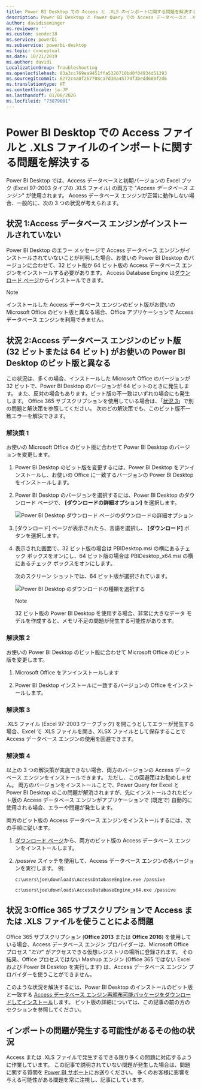 ```yaml
---
title: Power BI Desktop での Access と .XLS のインポートに関する問題を解決する
description: Power BI Desktop と Power Query での Access データベースと .XLS スプレッドシートのインポート問題を解決する
author: davidiseminger
ms.reviewer: ''
ms.custom: seodec18
ms.service: powerbi
ms.subservice: powerbi-desktop
ms.topic: conceptual
ms.date: 10/21/2019
ms.author: davidi
LocalizationGroup: Troubleshooting
ms.openlocfilehash: 83a3cc769ea9451ffa5320710bd0f04934d51393
ms.sourcegitcommit: 6272c4a0f267708ca7d38a45774f3bedd680f2d6
ms.translationtype: HT
ms.contentlocale: ja-JP
ms.lasthandoff: 01/06/2020
ms.locfileid: "73879001"
---
```

# <a name="resolve-issues-importing-access-and-xls-files-in-power-bi-desktop"></a>Power BI Desktop での Access ファイルと .XLS ファイルのインポートに関する問題を解決する

Power BI Desktop では、Access データベースと初期バージョンの Excel ブック (Excel 97-2003 タイプの .XLS ファイル) の両方で "*Access データベース エンジン*" が使用されます。 Access データベース エンジンが正常に動作しない場合、一般的に、次の 3 つの状況が考えられます。

## <a name="situation-1-no-access-database-engine-is-installed"></a>状況 1:Access データベース エンジンがインストールされていない

Power BI Desktop のエラー メッセージで Access データベース エンジンがインストールされていないことが判明した場合、お使いの Power BI Desktop のバージョンに合わせて、32 ビット版か 64 ビット版の Access データベース エンジンをインストールする必要があります。 Access Database Engine は[ダウンロード ページ](https://www.microsoft.com/download/details.aspx?id=13255)からインストールできます。

>[!NOTE]
>インストールした Access データベース エンジンのビット版がお使いの Microsoft Office のビット版と異なる場合、Office アプリケーションで Access データベース エンジンを利用できません。

## <a name="situation-2-the-access-database-engine-bit-version-32-bit-or-64-bit-is-different-from-your-power-bi-desktop-bit-version"></a>状況 2:Access データベース エンジンのビット版 (32 ビットまたは 64 ビット) がお使いの Power BI Desktop のビット版と異なる

この状況は、多くの場合、インストールした Microsoft Office のバージョンが 32 ビットで、Power BI Desktop のバージョンが 64 ビットのときに発生します。 また、反対の場合もあります。ビット版の不一致はいずれの場合にも発生します。 Office 365 サブスクリプションを使用している場合は、「[状況 3](#situation-3-trouble-using-access-or-xls-files-with-an-office-365-subscription)」で別の問題と解決策を参照してください。 次のどの解決策でも、このビット版不一致エラーを解決できます。

### <a name="solution-1"></a>解決策 1

お使いの Microsoft Office のビット版に合わせて Power BI Desktop のバージョンを変更します。 

1. Power BI Desktop のビット版を変更するには、Power BI Desktop をアンインストールし、お使いの Office に一致するバージョンの Power BI Desktop をインストールします。 

1. Power BI Desktop のバージョンを選択するには、Power BI Desktop のダウンロード ページで、 **[ダウンロードの詳細オプション]** を選択します。
   
   ![Power BI Desktop ダウンロード ページのダウンロードの詳細オプション](media/desktop-access-database-errors/desktop-access-errors-1.png)
   
1. [ダウンロード] ページが表示されたら、言語を選択し、 **[ダウンロード]** ボタンを選択します。 
 
1. 表示された画面で、32 ビット版の場合は PBIDesktop.msi の横にあるチェック ボックスをオンにし、64 ビット版の場合は PBIDesktop_x64.msi の横にあるチェック ボックスをオンにします。 

   次のスクリーン ショットでは、64 ビット版が選択されています。
   
   ![Power BI Desktop のダウンロードの種類を選択する](media/desktop-access-database-errors/desktop-access-errors-2.png)
   
   >[!NOTE]
   >32 ビット版の Power BI Desktop を使用する場合、非常に大きなデータ モデルを作成すると、メモリ不足の問題が発生する可能性があります。

### <a name="solution-2"></a>解決策 2

お使いの Power BI Desktop のビット版に合わせて Microsoft Office のビット版を変更します。

1. Microsoft Office をアンインストールします

2. Power BI Desktop インストールに一致するバージョンの Office をインストールします。

### <a name="solution-3"></a>解決策 3

.XLS ファイル (Excel 97-2003 ワークブック) を開こうとしてエラーが発生する場合、Excel で .XLS ファイルを開き、XLSX ファイルとして保存することで Access データベース エンジンの使用を回避できます。

### <a name="solution-4"></a>解決策 4

以上の 3 つの解決策が実施できない場合、両方のバージョンの Access データベース エンジンをインストールできます。 ただし、この回避策はお勧めしません。 両方のバージョンをインストールことで、Power Query for Excel と Power BI Desktop のこの問題が解消されますが、先にインストールされたビット版の Access データベース エンジンがアプリケーションで (既定で) 自動的に使用される場合、エラーや問題が発生します。 

両方のビット版の Access データベース エンジンをインストールするには、次の手順に従います。

1. [ダウンロード ページ](https://www.microsoft.com/download/details.aspx?id=13255)から、両方のビット版の Access データベース エンジンをインストールします。 

1. */passive* スイッチを使用して、Access データベース エンジンの各バージョンを実行します。 例:
   
       c:\users\joe\downloads\AccessDatabaseEngine.exe /passive
   
       c:\users\joe\downloads\AccessDatabaseEngine_x64.exe /passive

## <a name="situation-3-trouble-using-access-or-xls-files-with-an-office-365-subscription"></a>状況 3:Office 365 サブスクリプションで Access または .XLS ファイルを使うことによる問題

Office 365 サブスクリプション (**Office 2013** または **Office 2016**) を使用している場合、Access データベース エンジン プロバイダーは、Microsoft Office プロセス "*だけ*" がアクセスできる仮想レジストリの場所に登録されます。 その結果、Office プロセスではない Mashup エンジン (Office 365 ではない Excel および Power BI Desktop を実行します) は、Access データベース エンジン プロバイダーを使うことができません。

このような状況を解決するには、Power BI Desktop のインストールのビット版と一致する [Access データベース エンジン再頒布可能パッケージをダウンロードしてインストール](https://www.microsoft.com/download/details.aspx?id=13255)します。 ビット版の詳細については、この記事の前の方のセクションを参照してください。

## <a name="other-situations-that-can-cause-import-issues"></a>インポートの問題が発生する可能性があるその他の状況

Access または .XLS ファイルで発生するできる限り多くの問題に対応するように作業しています。 この記事で説明されていない問題が発生した場合は、問題に関する質問を [Power BI サポート](https://powerbi.microsoft.com/support/)にお送りください。 多くのお客様に影響を与える可能性がある問題を常に注視し、記事にしています。

